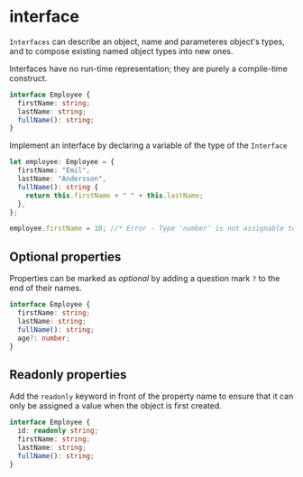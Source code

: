 # interface

`Interfaces` can describe an object, name and parameteres object's types, and to compose existing named object types into new ones.

Interfaces have no run-time representation; they are purely a compile-time construct.

```ts
interface Employee {
  firstName: string;
  lastName: string;
  fullName(): string;
}
```

Implement an interface by declaring a variable of the type of the `Interface`

```ts
let employee: Employee = {
  firstName: "Emil",
  lastName: "Andersson",
  fullName(): string {
    return this.firstName + " " + this.lastName;
  },
};

employee.firstName = 10; //* Error - Type 'number' is not assignable to type 'string'
```

## Optional properties

Properties can be marked as _optional_ by adding a question mark `?` to the end of their names.

```ts
interface Employee {
  firstName: string;
  lastName: string;
  fullName(): string;
  age?: number;
}
```

## Readonly properties

Add the `readonly` keyword in front of the property name to ensure that it can only be assigned a value when the object is first created.

```ts
interface Employee {
  id: readonly string;
  firstName: string;
  lastName: string;
  fullName(): string;
}
```
